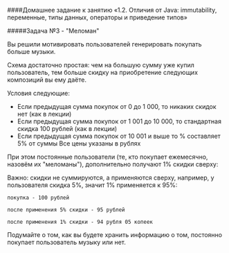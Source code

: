 ####Домашнее задание к занятию «1.2. Отличия от Java: immutability, переменные, типы данных, операторы и приведение типов»

#####Задача №3 - "Меломан"

Вы решили мотивировать пользователей генерировать покупать больше музыки.

Схема достаточно простая: чем на большую сумму уже купил пользователь, тем больше скидку на приобретение следующих композиций вы ему даёте.

Условия следующие:

* Если предыдущая сумма покупок от 0 до 1 000, то никаких скидок нет (как в лекции)
* Если предыдущая сумма покупок от 1 001 до 10 000, то стандартная скидка 100 рублей (как в лекции)
* Если предыдущая сумма покупок от 10 001 и выше то % составляет 5% от суммы
Все цены указаны в рублях

При этом постоянные пользователи (те, кто покупает ежемесячно, назовём их "меломаны"), дополнительно получают 1% скидки сверху:

Важно: скидки не суммируются, а применяются сверху, например, у пользователя скидка 5%, значит 1% применяется к 95%:

```
покупка - 100 рублей

после применения 5% скидки - 95 рублей

после применения 1% скидки - 94 рубля 05 копеек
```

Подумайте о том, как вы будете хранить информацию о том, постоянно покупает пользователь музыку или нет.